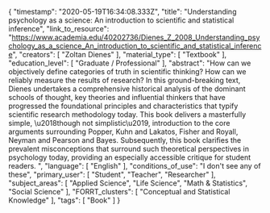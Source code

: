 {
    "timestamp": "2020-05-19T16:34:08.333Z",
    "title": "Understanding psychology as a science: An introduction to scientific and statistical inference",
    "link_to_resource": "https://www.academia.edu/40202736/Dienes_Z_2008_Understanding_psychology_as_a_science_An_introduction_to_scientific_and_statistical_inference",
    "creators": [
        "Zoltan Dienes"
    ],
    "material_type": [
        "Textbook"
    ],
    "education_level": [
        "Graduate / Professional"
    ],
    "abstract": "How can we objectively define categories of truth in scientific thinking? How can we reliably measure the results of research? In this ground-breaking text, Dienes undertakes a comprehensive historical analysis of the dominant schools of thought, key theories and influential thinkers that have progressed the foundational principles and characteristics that typify scientific research methodology today. This book delivers a masterfully simple, \u2018though not simplistic\u2019, introduction to the core arguments surrounding Popper, Kuhn and Lakatos, Fisher and Royall, Neyman and Pearson and Bayes. Subsequently, this book clarifies the prevalent misconceptions that surround such theoretical perspectives in psychology today, providing an especially accessible critique for student readers. ",
    "language": [
        "English"
    ],
    "conditions_of_use": "I don't see any of these",
    "primary_user": [
        "Student",
        "Teacher",
        "Researcher"
    ],
    "subject_areas": [
        "Applied Science",
        "Life Science",
        "Math & Statistics",
        "Social Science"
    ],
    "FORRT_clusters": [
        "Conceptual and Statistical Knowledge"
    ],
    "tags": [
        "Book"
    ]
}